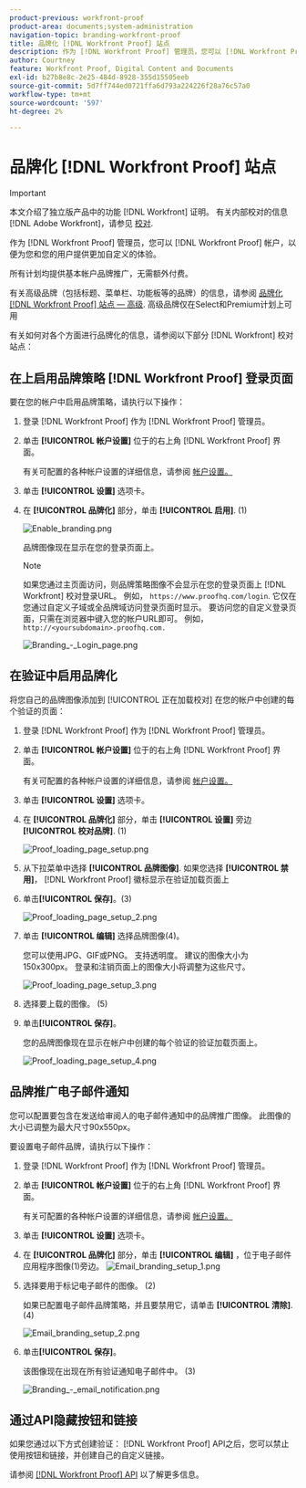 ```yaml
---
product-previous: workfront-proof
product-area: documents;system-administration
navigation-topic: branding-workfront-proof
title: 品牌化 [!DNL Workfront Proof] 站点
description: 作为 [!DNL Workfront Proof] 管理员，您可以 [!DNL Workfront Proof] 帐户，以便为您和您的用户提供更加自定义的体验。
author: Courtney
feature: Workfront Proof, Digital Content and Documents
exl-id: b27b8e8c-2e25-484d-8928-355d15505eeb
source-git-commit: 5d7ff744ed0721ffa6d793a224226f28a76c57a0
workflow-type: tm+mt
source-wordcount: '597'
ht-degree: 2%

---
```


# 品牌化 [!DNL Workfront Proof] 站点

>[!IMPORTANT]
>
>本文介绍了独立版产品中的功能 [!DNL Workfront] 证明。 有关内部校对的信息 [!DNL Adobe Workfront]，请参见 [校对](../../../review-and-approve-work/proofing/proofing.md).

作为 [!DNL Workfront Proof] 管理员，您可以 [!DNL Workfront Proof] 帐户，以便为您和您的用户提供更加自定义的体验。

所有计划均提供基本帐户品牌推广，无需额外付费。

有关高级品牌（包括标题、菜单栏、功能板等的品牌）的信息，请参阅 [品牌化 [!DNL Workfront Proof] 站点 — 高级](../../../workfront-proof/wp-acct-admin/branding/brand-wp-site-advanced.md). 高级品牌仅在Select和Premium计划上可用

有关如何对各个方面进行品牌化的信息，请参阅以下部分 [!DNL Workfront] 校对站点：

## 在上启用品牌策略 [!DNL Workfront Proof] 登录页面

要在您的帐户中启用品牌策略，请执行以下操作：

1. 登录 [!DNL Workfront Proof] 作为 [!DNL Workfront Proof] 管理员。
1. 单击 **[!UICONTROL 帐户设置]** 位于的右上角 [!DNL Workfront Proof] 界面。

   有关可配置的各种帐户设置的详细信息，请参阅 [帐户设置。](https://support.workfront.com/hc/en-us/sections/115000912147-Account-Settings)

1. 单击 **[!UICONTROL 设置]** 选项卡。
1. 在 **[!UICONTROL 品牌化]** 部分，单击 **[!UICONTROL 启用]**. (1)

   ![Enable_branding.png](assets/enable-branding-350x177.png)

   品牌图像现在显示在您的登录页面上。

   >[!NOTE]
   >
   >如果您通过主页面访问，则品牌策略图像不会显示在您的登录页面上 [!DNL Workfront] 校对登录URL。 例如， `https://www.proofhq.com/login`. 它仅在您通过自定义子域或全品牌域访问登录页面时显示。 要访问您的自定义登录页面，只需在浏览器中键入您的帐户URL即可。 例如，`http://<yoursubdomain>.proofhq.com.`<!--For more information about fully branded domains, see "Fully Branded Domains" in the article [Configure a branded domain in [!DNL Workfront Proof]](../../../workfront-proof/wp-acct-admin/branding/configure-branded-domain-in-wp.md).-->

   ![Branding_-_Login_page.png](assets/branding---login-page-350x198.png)

## 在验证中启用品牌化

将您自己的品牌图像添加到 [!UICONTROL 正在加载校对] 在您的帐户中创建的每个验证的页面：

1. 登录 [!DNL Workfront Proof] 作为 [!DNL Workfront Proof] 管理员。
1. 单击 **[!UICONTROL 帐户设置]** 位于的右上角 [!DNL Workfront Proof] 界面。

   有关可配置的各种帐户设置的详细信息，请参阅 [帐户设置。](https://support.workfront.com/hc/en-us/sections/115000912147-Account-Settings)

1. 单击 **[!UICONTROL 设置]** 选项卡。
1. 在 **[!UICONTROL 品牌化]** 部分，单击 **[!UICONTROL 设置]** 旁边 **[!UICONTROL 校对品牌]**. (1)

   ![Proof_loading_page_setup.png](assets/proof-loading-page-setup-350x159.png)

1. 从下拉菜单中选择 **[!UICONTROL 品牌图像]**.
如果您选择 **[!UICONTROL 禁用]**， [!DNL Workfront Proof] 徽标显示在验证加载页面上

1. 单击&#x200B;**[!UICONTROL 保存]**。(3)

   ![Proof_loading_page_setup_2.png](assets/proof-loading-page-setup-2-350x164.png)

1. 单击 **[!UICONTROL 编辑]** 选择品牌图像(4)。

   您可以使用JPG、GIF或PNG。 支持透明度。 建议的图像大小为150x300px。 登录和注销页面上的图像大小将调整为这些尺寸。

   ![Proof_loading_page_setup_3.png](assets/proof-loading-page-setup-3-350x116.png)

1. 选择要上载的图像。 (5)
1. 单击&#x200B;**[!UICONTROL 保存]**。

   您的品牌图像现在显示在帐户中创建的每个验证的验证加载页面上。

   ![Proof_loading_page_setup_4.png](assets/proof-loading-page-setup-4-350x97.png)

## 品牌推广电子邮件通知

您可以配置要包含在发送给审阅人的电子邮件通知中的品牌推广图像。 此图像的大小已调整为最大尺寸90x550px。

要设置电子邮件品牌，请执行以下操作：

1. 登录 [!DNL Workfront Proof] 作为 [!DNL Workfront Proof] 管理员。
1. 单击 **[!UICONTROL 帐户设置]** 位于的右上角 [!DNL Workfront Proof] 界面。

   有关可配置的各种帐户设置的详细信息，请参阅 [帐户设置。](https://support.workfront.com/hc/en-us/sections/115000912147-Account-Settings)

1. 单击 **[!UICONTROL 设置]** 选项卡。
1. 在 **[!UICONTROL 品牌化]** 部分，单击 **[!UICONTROL 编辑]** ，位于电子邮件应用程序图像(1)旁边。
   ![Email_branding_setup_1.png](assets/email-branding-setup-1-350x227.png)

1. 选择要用于标记电子邮件的图像。 (2)

   如果已配置电子邮件品牌策略，并且要禁用它，请单击 **[!UICONTROL 清除]**. (4)

   ![Email_branding_setup_2.png](assets/email-branding-setup-2-350x96.png)

1. 单击&#x200B;**[!UICONTROL 保存]**。

   该图像现在出现在所有验证通知电子邮件中。 (3)

   ![Branding_-_email_notification.png](assets/branding---email-notification-350x195.png)

<!--
<h2 data-mc-conditions="QuicksilverOrClassic.Draft mode">Custom Sub-Domains</h2>
-->

<!--
<p data-mc-conditions="QuicksilverOrClassic.Draft mode">You can add your brand name to your Workfront Proof account URL. For example, your URL might look like this:</p>
-->

<!--
<p data-mc-conditions="QuicksilverOrClassic.Draft mode"><strong>http://yoursubdomain.proofhq.com</strong> </p>
-->

<!--
<p data-mc-conditions="QuicksilverOrClassic.Draft mode">This customization is also included in all your proof links, as well as in the 'From' email address for your proof notifications.</p>
-->

<!--
<p data-mc-conditions="QuicksilverOrClassic.Draft mode">For more information on how to set up a branded sub-domain, see <a href="../../../workfront-proof/wp-acct-admin/branding/configure-branded-domain-in-wp.md" class="MCXref xref">Configure a branded domain in Workfront Proof</a></p>
-->

## 通过API隐藏按钮和链接

如果您通过以下方式创建验证： [!DNL Workfront Proof] API之后，您可以禁止使用按钮和链接，并创建自己的自定义链接。

请参阅 [[!DNL Workfront Proof] API](https://api.proofhq.com/) 以了解更多信息。
